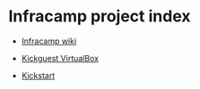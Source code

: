# Infracamp project index

- [Infracamp wiki](infracamp.wiki)

- [Kickguest VirtualBox](kickguest-virtualbox)
- [Kickstart](kickstart)